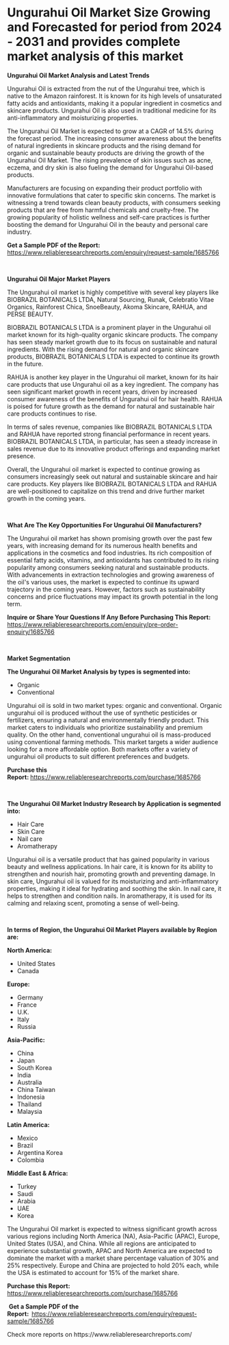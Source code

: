 <p><h1>Ungurahui Oil Market Size Growing and Forecasted for period from 2024 - 2031 and provides complete market analysis of this market</h1></p><p><strong>Ungurahui Oil Market Analysis and Latest Trends</strong></p>
<p><p>Ungurahui Oil is extracted from the nut of the Ungurahui tree, which is native to the Amazon rainforest. It is known for its high levels of unsaturated fatty acids and antioxidants, making it a popular ingredient in cosmetics and skincare products. Ungurahui Oil is also used in traditional medicine for its anti-inflammatory and moisturizing properties.</p><p>The Ungurahui Oil Market is expected to grow at a CAGR of 14.5% during the forecast period. The increasing consumer awareness about the benefits of natural ingredients in skincare products and the rising demand for organic and sustainable beauty products are driving the growth of the Ungurahui Oil Market. The rising prevalence of skin issues such as acne, eczema, and dry skin is also fueling the demand for Ungurahui Oil-based products.</p><p>Manufacturers are focusing on expanding their product portfolio with innovative formulations that cater to specific skin concerns. The market is witnessing a trend towards clean beauty products, with consumers seeking products that are free from harmful chemicals and cruelty-free. The growing popularity of holistic wellness and self-care practices is further boosting the demand for Ungurahui Oil in the beauty and personal care industry.</p></p>
<p><strong>Get a Sample PDF of the Report:&nbsp;</strong> <a href="https://www.reliableresearchreports.com/enquiry/request-sample/1685766">https://www.reliableresearchreports.com/enquiry/request-sample/1685766</a></p>
<p>&nbsp;</p>
<p><strong>Ungurahui Oil Major Market Players</strong></p>
<p><p>The Ungurahui oil market is highly competitive with several key players like BIOBRAZIL BOTANICALS LTDA, Natural Sourcing, Runak, Celebratio Vitae Organics, Rainforest Chica, SnoeBeauty, Akoma Skincare, RAHUA, and PERSE BEAUTY.</p><p>BIOBRAZIL BOTANICALS LTDA is a prominent player in the Ungurahui oil market known for its high-quality organic skincare products. The company has seen steady market growth due to its focus on sustainable and natural ingredients. With the rising demand for natural and organic skincare products, BIOBRAZIL BOTANICALS LTDA is expected to continue its growth in the future.</p><p>RAHUA is another key player in the Ungurahui oil market, known for its hair care products that use Ungurahui oil as a key ingredient. The company has seen significant market growth in recent years, driven by increased consumer awareness of the benefits of Ungurahui oil for hair health. RAHUA is poised for future growth as the demand for natural and sustainable hair care products continues to rise.</p><p>In terms of sales revenue, companies like BIOBRAZIL BOTANICALS LTDA and RAHUA have reported strong financial performance in recent years. BIOBRAZIL BOTANICALS LTDA, in particular, has seen a steady increase in sales revenue due to its innovative product offerings and expanding market presence.</p><p>Overall, the Ungurahui oil market is expected to continue growing as consumers increasingly seek out natural and sustainable skincare and hair care products. Key players like BIOBRAZIL BOTANICALS LTDA and RAHUA are well-positioned to capitalize on this trend and drive further market growth in the coming years.</p></p>
<p>&nbsp;</p>
<p><strong>What Are The Key Opportunities For Ungurahui Oil Manufacturers?</strong></p>
<p><p>The Ungurahui oil market has shown promising growth over the past few years, with increasing demand for its numerous health benefits and applications in the cosmetics and food industries. Its rich composition of essential fatty acids, vitamins, and antioxidants has contributed to its rising popularity among consumers seeking natural and sustainable products. With advancements in extraction technologies and growing awareness of the oil's various uses, the market is expected to continue its upward trajectory in the coming years. However, factors such as sustainability concerns and price fluctuations may impact its growth potential in the long term.</p></p>
<p><strong>Inquire or Share Your Questions If Any Before Purchasing This Report:</strong> <a href="https://www.reliableresearchreports.com/enquiry/pre-order-enquiry/1685766">https://www.reliableresearchreports.com/enquiry/pre-order-enquiry/1685766</a></p>
<p>&nbsp;</p>
<p><strong>Market Segmentation</strong></p>
<p><strong>The Ungurahui Oil Market Analysis by types is segmented into:</strong></p>
<p><ul><li>Organic</li><li>Conventional</li></ul></p>
<p><p>Ungurahui oil is sold in two market types: organic and conventional. Organic ungurahui oil is produced without the use of synthetic pesticides or fertilizers, ensuring a natural and environmentally friendly product. This market caters to individuals who prioritize sustainability and premium quality. On the other hand, conventional ungurahui oil is mass-produced using conventional farming methods. This market targets a wider audience looking for a more affordable option. Both markets offer a variety of ungurahui oil products to suit different preferences and budgets.</p></p>
<p><strong>Purchase this Report:&nbsp;</strong><a href="https://www.reliableresearchreports.com/purchase/1685766">https://www.reliableresearchreports.com/purchase/1685766</a></p>
<p>&nbsp;</p>
<p><strong>The Ungurahui Oil Market Industry Research by Application is segmented into:</strong></p>
<p><ul><li>Hair Care</li><li>Skin Care</li><li>Nail care</li><li>Aromatherapy</li></ul></p>
<p><p>Ungurahui oil is a versatile product that has gained popularity in various beauty and wellness applications. In hair care, it is known for its ability to strengthen and nourish hair, promoting growth and preventing damage. In skin care, Ungurahui oil is valued for its moisturizing and anti-inflammatory properties, making it ideal for hydrating and soothing the skin. In nail care, it helps to strengthen and condition nails. In aromatherapy, it is used for its calming and relaxing scent, promoting a sense of well-being.</p></p>
<p>&nbsp;</p>
<p><strong>In terms of Region, the Ungurahui Oil Market Players available by Region are:</strong></p>
<p>
    <p> <strong> North America: </strong>
        <ul>
            <li>United States</li>
            <li>Canada</li>
        </ul>
        </p> 
    <p> <strong> Europe: </strong>
        <ul>
            <li>Germany</li>
            <li>France</li>
            <li>U.K.</li>
            <li>Italy</li>
            <li>Russia</li>
        </ul>
        </p> 
    <p> <strong> Asia-Pacific: </strong>
        <ul>
            <li>China</li>
            <li>Japan</li>
            <li>South Korea</li>
            <li>India</li>
            <li>Australia</li>
            <li>China Taiwan</li>
            <li>Indonesia</li>
            <li>Thailand</li>
            <li>Malaysia</li>
        </ul>
        </p> 
    <p> <strong> Latin America: </strong>
        <ul>
            <li>Mexico</li>
            <li>Brazil</li>
            <li>Argentina Korea</li>
            <li>Colombia</li>
        </ul>
        </p> 
    <p> <strong> Middle East & Africa: </strong>
        <ul>
            <li>Turkey</li>
            <li>Saudi</li>
            <li>Arabia</li>
            <li>UAE</li>
            <li>Korea</li>
        </ul>
    </p>
    </p>
<p><p>The Ungurahui Oil market is expected to witness significant growth across various regions including North America (NA), Asia-Pacific (APAC), Europe, United States (USA), and China. While all regions are anticipated to experience substantial growth, APAC and North America are expected to dominate the market with a market share percentage valuation of 30% and 25% respectively. Europe and China are projected to hold 20% each, while the USA is estimated to account for 15% of the market share.</p></p>
<p><strong>Purchase this Report: </strong><a href="https://www.reliableresearchreports.com/purchase/1685766">https://www.reliableresearchreports.com/purchase/1685766</a></p>
<p>&nbsp;<strong>Get a Sample PDF of the Report:&nbsp;&nbsp;</strong><a href="https://www.reliableresearchreports.com/enquiry/request-sample/1685766">https://www.reliableresearchreports.com/enquiry/request-sample/1685766</a></p>
<p><strong></strong></p>
<p>Check more reports on https://www.reliableresearchreports.com/</p>